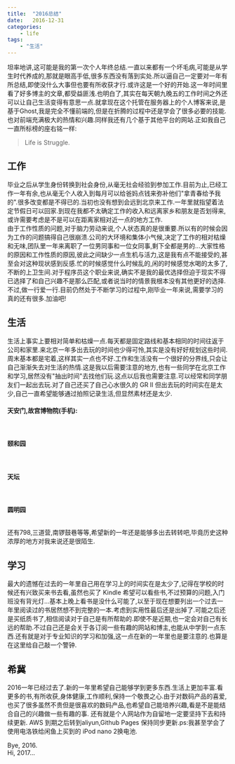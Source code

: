 ```yaml
---
title:  "2016总结"
date:   2016-12-31
categories: 
    - life
tags: 
    - "生活"
---
```



  坦率地讲,这可能是我的第一次个人年终总结.一直以来都有一个坏毛病,可能是从学生时代养成的,那就是眼高手低,很多东西没有落到实处.所以逼自己一定要对一年有所总结,即使没什么大事但也要有所收获才行.或许这是一个好的开始.这一年时间里看了好多博主的文章,都受益匪浅.也明白了,其实在每天朝九晚五的工作时间之外还可以让自己生活变得有意思一点.就拿现在这个托管在服务器上的个人博客来说,是基于Ghost,我是完全不懂前端的,但是在折腾的过程中还是学会了很多必要的技能.也对前端充满极大的热情和兴趣.同样我还有几个基于其他平台的网站.正如我自己一直所标榜的座右铭一样:  
  
> Life is Struggle.  
> 


## 工作

毕业之后从学生身份转换到社会身份,从毫无社会经验到参加工作.目前为止,已经工作一年有余,也从毫无个人收入到每月可以给爸妈点钱来弥补他们"拿青春给予我的".很多改变都是不得已的.当初也没有想到会远到北京来工作.一年里就指望着法定节假日可以回家.到现在我都不太确定工作的收入和远离家乡和朋友是否划得来,或许需要考虑是不是可以在距离家相对近一点的地方工作.  
由于工作性质的问题,对于脑力劳动来说,个人状态真的是很重要.所以有的时候会因为工作的问题搞得自己很崩溃.公司的大环境和集体小气候,决定了工作的相对枯燥和无味,团队里一年来离职了一位男同事和一位女同事,剩下全都是男的...大家性格的原因和工作性质的原因,彼此之间缺少一点生机与活力,这是我有点不能接受的,甚至会对这种现状感到反感.忙的时候感觉什么时候乱的,闲的时候感觉水喝的太多了,不断的上卫生间.对于程序员这个职业来说,确实不是我的最优选择但迫于现实不得已选择了和自己兴趣不是那么匹配,或者说当时的情景我根本没有其他更好的选择.不过,做一行爱一行.目前仍然处于不断学习的过程中,刚毕业一年来说,需要学习的真的还有很多.加油吧!  
<img class="lazy" data-original="http://cloud9dic.b0.upaiyun.com/2016-12-31-20161031-2016-10-31%20125921-compressed.jpg">  

## 生活

生活上事实上要相对简单和枯燥一点.每天都是固定路线和基本相同的时间往返于公司和家里.来北京一年多出去玩的时间也少得可怜,其实是没有好好规划这些时间.周末基本都是宅着,这样其实一点也不好.工作和生活没有一个很好的分界线,只会让自己渐渐失去对生活的热情.这是我以后需要注意的地方,也有一些同学在北京工作和学习,居然没有"抽出时间"去找他们玩.这点以后我也需要注意.可以经常和同学朋友们一起出去玩.对了自己还买了自己心水很久的 GR II 但出去玩的时间实在是太少,自己一直希望能够通过拍照记录生活,但显然素材还是太少.  

#### 天安门,故宫博物院(手机): 

<img class="lazy" data-original="http://7xqmgj.com1.z0.glb.clouddn.com/2017-01-01-20160430-2016-04-30%20115036-compressed.jpg">   

<img class="lazy" data-original="http://7xqmgj.com1.z0.glb.clouddn.com/2017-01-01-20160430-2016-04-30%20115147-compressed.jpg">  

<img class="lazy" data-original="http://7xqmgj.com1.z0.glb.clouddn.com/2017-01-01-20160430-2016-04-30%20165222-compressed.jpg">  

#### 颐和园  
<img class="lazy" data-original="http://7xqmgj.com1.z0.glb.clouddn.com/2017-01-01-20160501-2016-05-01%20114357-compressed.jpg">  

<img class="lazy" data-original="http://7xqmgj.com1.z0.glb.clouddn.com/2017-01-01-20160501-2016-05-01%20113501-compressed.jpg">  

<img class="lazy" data-original="http://7xqmgj.com1.z0.glb.clouddn.com/2017-01-01-20160501-2016-05-01%20113644-compressed.jpg">  

#### 天坛  
<img class="lazy" data-original="http://7xqmgj.com1.z0.glb.clouddn.com/2016-12-27-20160610-2016-06-10%20143904-compressed.jpg">  

<img class="lazy" data-original="http://7xqmgj.com1.z0.glb.clouddn.com/2017-01-01-20160610-2016-06-10%20135849-compressed.jpg">  

<img class="lazy" data-original="http://7xqmgj.com1.z0.glb.clouddn.com/2017-01-01-20160610-2016-06-10%20154608-compressed.jpg">  

<img class="lazy" data-original="http://7xqmgj.com1.z0.glb.clouddn.com/2017-01-01-20160610-2016-06-10%20135330-compressed.jpg">  

#### 圆明园  
<img class="lazy" data-original="http://7xqmgj.com1.z0.glb.clouddn.com/2017-01-01-20160605-2016-06-05%20160235-compressed.jpg">  

还有798,三道营,南锣鼓巷等等,希望新的一年还是能够多出去转转吧,毕竟历史这种浓厚的地方对我来说还是很陌生.

## 学习
最大的遗憾在过去的一年里自己用在学习上的时间实在是太少了,记得在学校的时候还有兴致买来书去看,虽然也买了 Kindle 希望可以看些书,不过预算的问题,入门班没有背光灯...基本上晚上看书是没什么可能了,以至于现在想要列出一个过去一年里阅读过的书居然想不到完整的一本.考虑到实用性最后还是出掉了.可能之后还是买纸质书了,相信阅读对于自己是有所帮助的.即使不是近期,也一定会对自己有长远的帮助.不过自己还是会关于各订阅一些有趣的网站和博主,也能从中学到一点东西.还有就是对于专业知识的学习和加强,这一点在新的一年里也是要注意的.也算是在这里给自己敲一个警钟.

## 希冀

2016一年已经过去了.新的一年里希望自己能够学到更多东西.生活上更加丰富.看更多的书,有所收获,身体健康,工作顺利,保持一个敬畏之心.由于对数码产品的喜爱,也买了很多虽然不贵但是很喜欢的数码产品,也希望自己能培养兴趣,看是不是能结合自己的兴趣做一些有趣的事. 还有就是个人网站作为自留地一定要坚持下去和持续更新. AWS 到期之后转到aliyun,Github Pages 保持同步更新.ps:我甚至学会了使用电洛铁给闲鱼上买到的 iPod nano 2换电池.  

Bye, 2016.  
Hi, 2017...




